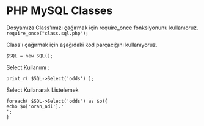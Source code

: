 PHP MySQL Classes
===========

Dosyamıza Class'ımızı çağırmak için require_once fonksiyonunu kullanıoruz. <br />
<code>require_once("class.sql.php");</code>

<p>Class'ı çağırmak için aşağıdaki kod parçacığını kullanıyoruz.</p>
<code>$SQL = new SQL();</code>

<p>Select Kullanımı : </p>
<code>print_r( $SQL->Select('odds') );</code>

<p>Select Kullanarak Listelemek</p>
<pre><code>foreach( $SQL->Select('odds') as $o){
echo $o['oran_adi'].'<br />';
}</code></pre>

